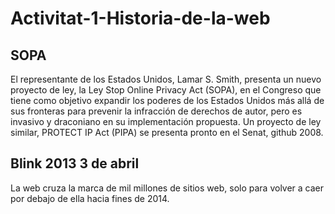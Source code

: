 # Activitat-1-Historia-de-la-web
## SOPA
  El representante de los Estados Unidos, Lamar S. Smith, presenta un nuevo proyecto de ley, la Ley Stop Online Privacy Act (SOPA), en el Congreso que tiene como objetivo expandir los poderes de los Estados Unidos más allá de sus fronteras para prevenir la infracción de derechos de autor, pero es invasivo y draconiano en su implementación propuesta. Un proyecto de ley similar, PROTECT IP Act (PIPA) se presenta pronto en el Senat, github 2008.
## Blink 2013 3 de abril 
La web cruza la marca de mil millones de sitios web, solo para volver a caer por debajo de ella hacia fines de 2014.
## 
